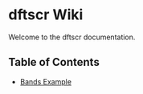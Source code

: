 # dftscr Wiki

Welcome to the dftscr documentation.

## Table of Contents

- [Bands Example](bands)
